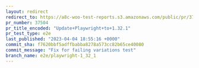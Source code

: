 ```yaml
---
layout: redirect
redirect_to: https://a8c-woo-test-reports.s3.amazonaws.com/public/pr/37504/e2e/index.html
pr_number: 37504
pr_title_encoded: "Update+Playwright+to+1.32.1"
pr_test_type: e2e
last_published: "2023-04-04 18:55:16 +0000"
commit_sha: f7620bbf5adffbabba8278a573cc82b65ce40080
commit_message: "Fix for failing variations test"
branch_name: e2e/playwright-1_32_1
---
```


